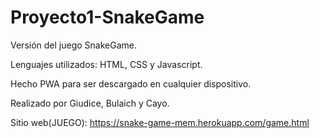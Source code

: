 # Proyecto1-SnakeGame

Versión del juego SnakeGame.

Lenguajes utilizados: HTML, CSS y Javascript.

Hecho PWA para ser descargado en cualquier dispositivo.

Realizado por Giudice, Bulaich y Cayo. 

Sitio web(JUEGO): https://snake-game-mem.herokuapp.com/game.html 
